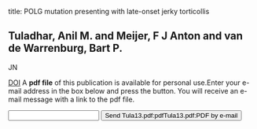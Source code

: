 title: POLG mutation presenting with late-onset jerky torticollis

## Tuladhar, Anil M. and Meijer, F J Anton and van de Warrenburg, Bart P.
JN

<a href="https://doi.org/10.1007/s00415-012-6776-z">DOI</a>
A <b>pdf file</b> of this publication is available for personal use.Enter your e-mail address in the box below and press the button. You will receive an e-mail message with a link to the pdf file.
<form action="sender.php">  <input type="text" name="email">  <input type="submit" value="Send Tula13.pdf:pdfTula13.pdf:PDF by e-mail"></form>